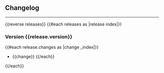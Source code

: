 ## Changelog
---
{{reverse releases}}
{{#each releases as |release index|}}
### Version {{release.version}}
{{#each release.changes as |change _index|}}
- {{change}}
{{/each}}

{{/each}}
